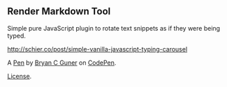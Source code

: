 ## Render Markdown Tool

Simple pure JavaScript plugin to rotate text snippets as if they were being typed.

http://schier.co/post/simple-vanilla-javascript-typing-carousel

A [Pen](https://codepen.io/bgoonz/pen/ExZvGoZ) by [Bryan C Guner](https://codepen.io/bgoonz) on [CodePen](https://codepen.io).

[License](https://codepen.io/license/pen/ExZvGoZ).
